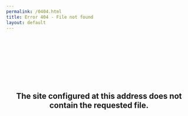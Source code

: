 ```yaml
---
permalink: /0404.html
title: Error 404 - File not found
layout: default
---  
```

<center>
<div class="genericon genericon-404" style="font-size:100px; text-align:center;">&nbsp;&nbsp;</div>

## The site configured at this address does not contain the requested file. 

</center>
